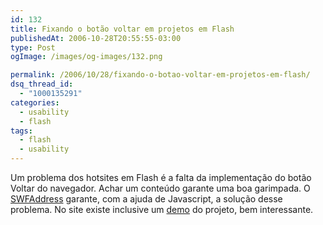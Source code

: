 ```yaml
---
id: 132
title: Fixando o botão voltar em projetos em Flash
publishedAt: 2006-10-28T20:55:55-03:00
type: Post
ogImage: /images/og-images/132.png

permalink: /2006/10/28/fixando-o-botao-voltar-em-projetos-em-flash/
dsq_thread_id:
  - "1000135291"
categories:
  - usability
  - flash
tags:
  - flash
  - usability
---
```

Um problema dos hotsites em Flash é a falta da implementação do botão Voltar do navegador. Achar um conteúdo garante uma boa garimpada. O [SWFAddress](http://www.asual.com/swfaddress) garante, com a ajuda de Javascript, a solução desse problema. No site existe inclusive um [demo](http://www.asual.com/swfaddress) do projeto, bem interessante.
